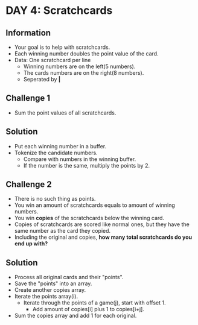 # DAY 4: Scratchcards

## Information

- Your goal is to help with scratchcards.
- Each winning number doubles the point value of the card.
- Data: One scratchcard per line
    - Winning numbers are on the left(5 numbers).
    - The cards numbers are on the right(8 numbers).
    - Seperated by **|**

## Challenge 1

- Sum the point values of all scratchcards.

## Solution

- Put each winning number in a buffer.
- Tokenize the candidate numbers.
    - Compare with numbers in the winning buffer.
    - If the number is the same, multiply the points by 2.

## Challenge 2

- There is no such thing as points.
- You win an amount of scratchcards equals to amount of winning numbers.
- You win **copies** of the scratchcards below the winning card.
- Copies of scratchcards are scored like normal ones, but they have the same number as the card they copied.
- Including the original and copies, **how many total scratchcards do you end up with?**

## Solution

- Process all original cards and their "points".
- Save the "points" into an array.
- Create another copies array.
- Iterate the points array(i).
    - Iterate through the points of a game(j), start with offset 1.
        - Add amount of copies[i] plus 1 to copies[i+j].
- Sum the copies array and add 1 for each original.
